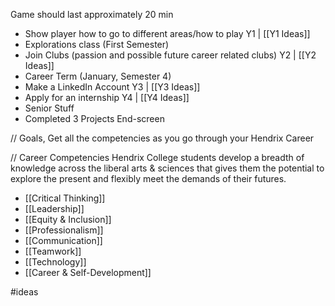 Game should last approximately 20 min
- Show player how to go to different areas/how to play
Y1 | [[Y1 Ideas]]
- Explorations class (First Semester)
- Join Clubs (passion and possible future career related clubs)
Y2 | [[Y2 Ideas]]
- Career Term (January, Semester 4)
- Make a LinkedIn Account
Y3 | [[Y3 Ideas]]
- Apply for an internship
Y4 | [[Y4 Ideas]]
- Senior Stuff
- Completed 3 Projects
End-screen

// Goals, Get all the competencies as you go through your Hendrix Career

// Career Competencies
Hendrix College students develop a breadth of knowledge across the liberal arts & sciences that gives them the potential to explore the present and flexibly meet the demands of their futures. 
- [[Critical Thinking]]
- [[Leadership]]
- [[Equity & Inclusion]]
- [[Professionalism]]
- [[Communication]]
- [[Teamwork]]
- [[Technology]]
- [[Career & Self-Development]]

#ideas